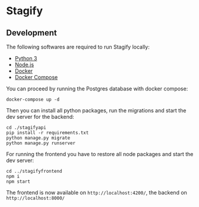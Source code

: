 # Stagify

## Development

The following softwares are required to run Stagify locally:
- [Python 3](https://www.python.org/downloads/)
- [Node.js](https://nodejs.org/en/)
- [Docker](https://www.docker.com/)
- [Docker Compose](https://docs.docker.com/compose/install/)

You can proceed by running the Postgres database with docker compose:

```shell
docker-compose up -d
```

Then you can install all python packages, run the migrations and start the dev server for the backend:

```shell
cd ./stagifyapi
pip install -r requirements.txt
python manage.py migrate
python manage.py runserver
```

For running the frontend you have to restore all node packages and start the dev server:

```shell
cd ../stagifyfrontend
npm i
npm start
```

The frontend is now available on `http://localhost:4200/`, the backend on `http://localhost:8000/`
